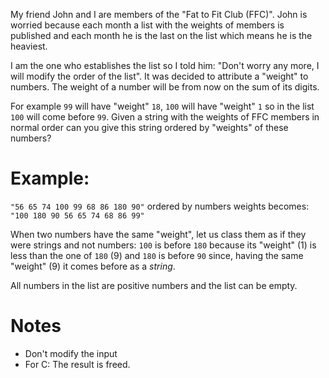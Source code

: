 My friend John and I are members of the "Fat to Fit Club (FFC)". John is worried because
each month a list with the weights of members is published and each month he is the last on the list
which means he is the heaviest. 

I am the one who establishes the list so I told him:
"Don't worry any more, I will modify the order of the list".
It was decided to attribute a "weight" to numbers. The weight of a number will be from now on
the sum of its digits. 

For example `99` will have "weight" `18`, `100` will have "weight"
`1` so in the list `100` will come before `99`.
Given a string with the weights of FFC members in normal order can you give this string ordered
by "weights" of these numbers?

# Example:

`"56 65 74 100 99 68 86 180 90"` ordered by numbers weights becomes: 
`"100 180 90 56 65 74 68 86 99"`

When two numbers have the same "weight", let us class them as if they were strings and not numbers:
`100` is before `180` because its "weight" (1) is less than the one of `180` (9)
and `180` is before `90` since, having the same "weight" (9)  it comes before as a *string*.

All numbers in the list are positive numbers and the list can be empty.

# Notes
- Don't modify the input
- For C:
The result is freed.
